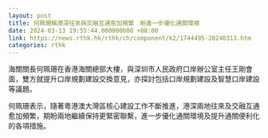 ```yaml
---
layout: post
title: 何珮珊稱港深往來與交融互通愈加頻繁　盼進一步優化通關環境
date: 2024-03-13 19:55:44.000000000 +08:00
link: https://news.rthk.hk/rthk/ch/component/k2/1744495-20240313.htm
categories: rthk
---
```


海關關長何珮珊在香港海關總部大樓，與深圳市人民政府口岸辦公室主任王剛會面，雙方就提升口岸規劃建設交換意見，亦探討包括口岸規劃建設及智慧口岸建設等議題。

何珮珊表示，隨著粵港澳大灣區核心建設工作不斷推進，港深兩地往來及交融互通愈加頻繁，期盼兩地繼續保持更緊密聯繫，進一步優化通關環境及提升通關便利化的各項措施。
